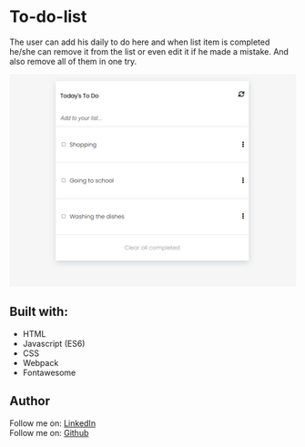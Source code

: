 # To-do-list

The user can add his daily to do here and when list item is completed he/she can remove it from the list or even edit it if he made a mistake. And also remove all of them in one try.

![screenshot](version.png)

## Built with:
  * HTML
  * Javascript (ES6)
  * CSS
  * Webpack
  * Fontawesome

## Author
 Follow me on: [LinkedIn](https://www.linkedin.com/in/firdavs-allamurotov-12b60a226/)  
 Follow me on: [Github](https://github.com/fed1k)  